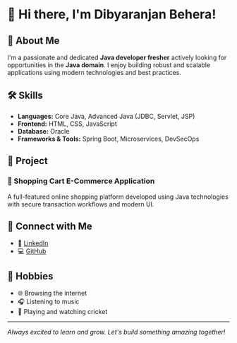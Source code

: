 # 👋 Hi there, I'm Dibyaranjan Behera!

## 🎯 About Me
I'm a passionate and dedicated **Java developer fresher** actively looking for opportunities in the **Java domain**. I enjoy building robust and scalable applications using modern technologies and best practices.

## 🛠️ Skills
- **Languages:** Core Java, Advanced Java (JDBC, Servlet, JSP)
- **Frontend:** HTML, CSS, JavaScript
- **Database:** Oracle
- **Frameworks & Tools:** Spring Boot, Microservices, DevSecOps

## 💼 Project
### 🛒 Shopping Cart E-Commerce Application
A full-featured online shopping platform developed using Java technologies with secure transaction workflows and modern UI.

## 🔗 Connect with Me
- 📄 [LinkedIn](https://www.linkedin.com/in/dibyaranjan-behera-22193b294)
- 💻 [GitHub](https://github.com/Dibyaranjan-Behera)

## 🎵 Hobbies
- 🌐 Browsing the internet
- 🎧 Listening to music
- 🏏 Playing and watching cricket

---

*Always excited to learn and grow. Let's build something amazing together!*
